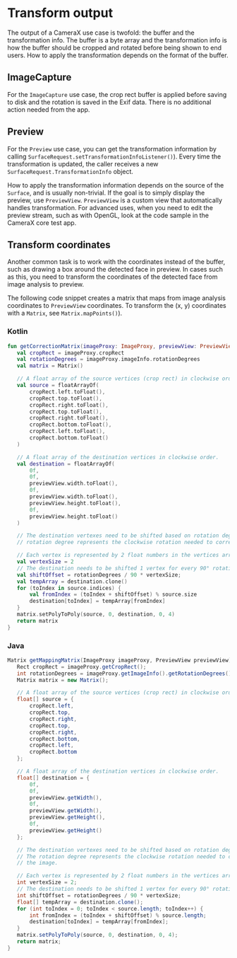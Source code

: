 # Transform output

The output of a CameraX use case is twofold: the buffer and the transformation info. The buffer is a byte array and the transformation info is how the buffer should be cropped and rotated before being shown to end users. How to apply the transformation depends on the format of the buffer.

ImageCapture
------------

For the `ImageCapture` use case, the crop rect buffer is applied before saving to disk and the rotation is saved in the Exif data. There is no additional action needed from the app.

Preview
-------

For the `Preview` use case, you can get the transformation information by calling `SurfaceRequest.setTransformationInfoListener()`). Every time the transformation is updated, the caller receives a new `SurfaceRequest.TransformationInfo` object.

How to apply the transformation information depends on the source of the `Surface`, and is usually non-trivial. If the goal is to simply display the preview, use `PreviewView`. `PreviewView` is a custom view that automatically handles transformation. For advanced uses, when you need to edit the preview stream, such as with OpenGL, look at the code sample in the CameraX core test app.

Transform coordinates
---------------------

Another common task is to work with the coordinates instead of the buffer, such as drawing a box around the detected face in preview. In cases such as this, you need to transform the coordinates of the detected face from image analysis to preview.

The following code snippet creates a matrix that maps from image analysis coordinates to `PreviewView` coordinates. To transform the (x, y) coordinates with a `Matrix`, see `Matrix.mapPoints()`).

### Kotlin

```kotlin
fun getCorrectionMatrix(imageProxy: ImageProxy, previewView: PreviewView) : Matrix {
   val cropRect = imageProxy.cropRect
   val rotationDegrees = imageProxy.imageInfo.rotationDegrees
   val matrix = Matrix()

   // A float array of the source vertices (crop rect) in clockwise order.
   val source = floatArrayOf(
       cropRect.left.toFloat(),
       cropRect.top.toFloat(),
       cropRect.right.toFloat(),
       cropRect.top.toFloat(),
       cropRect.right.toFloat(),
       cropRect.bottom.toFloat(),
       cropRect.left.toFloat(),
       cropRect.bottom.toFloat()
   )

   // A float array of the destination vertices in clockwise order.
   val destination = floatArrayOf(
       0f,
       0f,
       previewView.width.toFloat(),
       0f,
       previewView.width.toFloat(),
       previewView.height.toFloat(),
       0f,
       previewView.height.toFloat()
   )

   // The destination vertexes need to be shifted based on rotation degrees. The
   // rotation degree represents the clockwise rotation needed to correct the image.

   // Each vertex is represented by 2 float numbers in the vertices array.
   val vertexSize = 2
   // The destination needs to be shifted 1 vertex for every 90° rotation.
   val shiftOffset = rotationDegrees / 90 * vertexSize;
   val tempArray = destination.clone()
   for (toIndex in source.indices) {
       val fromIndex = (toIndex + shiftOffset) % source.size
       destination[toIndex] = tempArray[fromIndex]
   }
   matrix.setPolyToPoly(source, 0, destination, 0, 4)
   return matrix
}
```

### Java

```java
Matrix getMappingMatrix(ImageProxy imageProxy, PreviewView previewView) {
   Rect cropRect = imageProxy.getCropRect();
   int rotationDegrees = imageProxy.getImageInfo().getRotationDegrees();
   Matrix matrix = new Matrix();

   // A float array of the source vertices (crop rect) in clockwise order.
   float[] source = {
       cropRect.left,
       cropRect.top,
       cropRect.right,
       cropRect.top,
       cropRect.right,
       cropRect.bottom,
       cropRect.left,
       cropRect.bottom
   };

   // A float array of the destination vertices in clockwise order.
   float[] destination = {
       0f,
       0f,
       previewView.getWidth(),
       0f,
       previewView.getWidth(),
       previewView.getHeight(),
       0f,
       previewView.getHeight()
   };

   // The destination vertexes need to be shifted based on rotation degrees.
   // The rotation degree represents the clockwise rotation needed to correct
   // the image.

   // Each vertex is represented by 2 float numbers in the vertices array.
   int vertexSize = 2;
   // The destination needs to be shifted 1 vertex for every 90° rotation.
   int shiftOffset = rotationDegrees / 90 * vertexSize;
   float[] tempArray = destination.clone();
   for (int toIndex = 0; toIndex < source.length; toIndex++) {
       int fromIndex = (toIndex + shiftOffset) % source.length;
       destination[toIndex] = tempArray[fromIndex];
   }
   matrix.setPolyToPoly(source, 0, destination, 0, 4);
   return matrix;
}
```